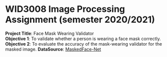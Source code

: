 # WID3008 Image Processing Assignment (semester 2020/2021)

**Project Title**: Face Mask Wearing Validator  
**Objective 1**: To validate whether a person is wearing a face mask correctly.  
**Objective 2**: To evaluate the accuracy of the mask-wearing validator for the masked image. 
**DataSource**: [MaskedFace-Net](https://github.com/cabani/MaskedFace-Net)